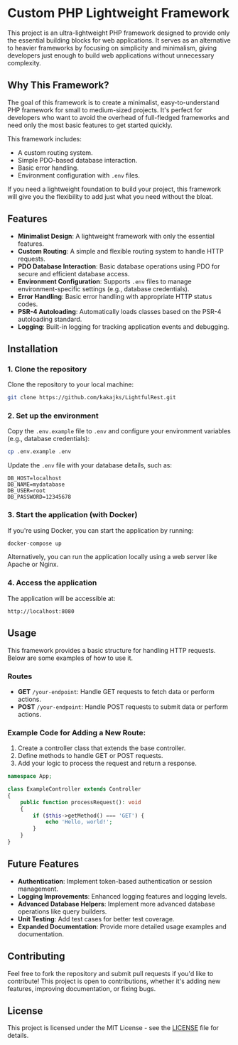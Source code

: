 # Custom PHP Lightweight Framework

This project is an ultra-lightweight PHP framework designed to provide only the essential building blocks for web applications. It serves as an alternative to heavier frameworks by focusing on simplicity and minimalism, giving developers just enough to build web applications without unnecessary complexity.

## Why This Framework?

The goal of this framework is to create a minimalist, easy-to-understand PHP framework for small to medium-sized projects. It's perfect for developers who want to avoid the overhead of full-fledged frameworks and need only the most basic features to get started quickly.

This framework includes:
- A custom routing system.
- Simple PDO-based database interaction.
- Basic error handling.
- Environment configuration with `.env` files.

If you need a lightweight foundation to build your project, this framework will give you the flexibility to add just what you need without the bloat.

## Features

- **Minimalist Design**: A lightweight framework with only the essential features.
- **Custom Routing**: A simple and flexible routing system to handle HTTP requests.
- **PDO Database Interaction**: Basic database operations using PDO for secure and efficient database access.
- **Environment Configuration**: Supports `.env` files to manage environment-specific settings (e.g., database credentials).
- **Error Handling**: Basic error handling with appropriate HTTP status codes.
- **PSR-4 Autoloading**: Automatically loads classes based on the PSR-4 autoloading standard.
- **Logging**: Built-in logging for tracking application events and debugging.

## Installation

### 1. Clone the repository

Clone the repository to your local machine:
```bash
git clone https://github.com/kakajks/LightfulRest.git
```

### 2. Set up the environment

Copy the `.env.example` file to `.env` and configure your environment variables (e.g., database credentials):
```bash
cp .env.example .env
```

Update the `.env` file with your database details, such as:
```
DB_HOST=localhost
DB_NAME=mydatabase
DB_USER=root
DB_PASSWORD=12345678
```

### 3. Start the application (with Docker)

If you're using Docker, you can start the application by running:
```bash
docker-compose up
```

Alternatively, you can run the application locally using a web server like Apache or Nginx.

### 4. Access the application

The application will be accessible at:
```
http://localhost:8080
```

## Usage

This framework provides a basic structure for handling HTTP requests. Below are some examples of how to use it.

### Routes

- **GET** `/your-endpoint`: Handle GET requests to fetch data or perform actions.
- **POST** `/your-endpoint`: Handle POST requests to submit data or perform actions.

### Example Code for Adding a New Route:

1. Create a controller class that extends the base controller.
2. Define methods to handle GET or POST requests.
3. Add your logic to process the request and return a response.

```php
namespace App;

class ExampleController extends Controller
{
    public function processRequest(): void
    {
        if ($this->getMethod() === 'GET') {
            echo 'Hello, world!';
        }
    }
}
```

## Future Features

- **Authentication**: Implement token-based authentication or session management.
- **Logging Improvements**: Enhanced logging features and logging levels.
- **Advanced Database Helpers**: Implement more advanced database operations like query builders.
- **Unit Testing**: Add test cases for better test coverage.
- **Expanded Documentation**: Provide more detailed usage examples and documentation.

## Contributing

Feel free to fork the repository and submit pull requests if you'd like to contribute! This project is open to contributions, whether it's adding new features, improving documentation, or fixing bugs.

## License

This project is licensed under the MIT License - see the [LICENSE](LICENSE) file for details.
